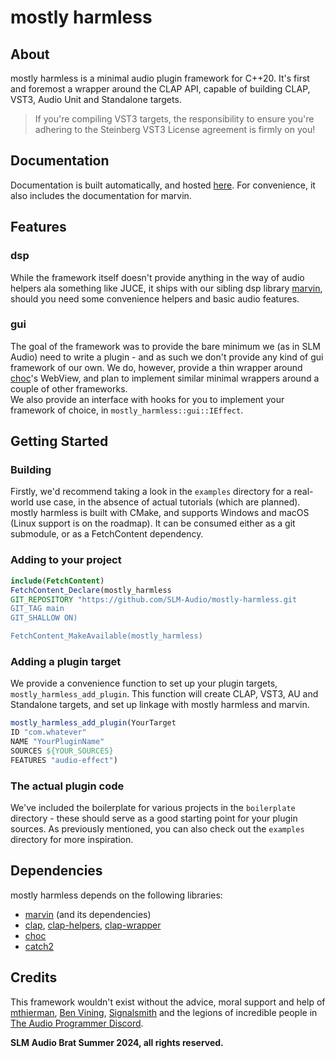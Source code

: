 # mostly harmless

## About
 mostly harmless is a minimal audio plugin framework for C++20. It's first and foremost a wrapper around the CLAP API, capable of building CLAP, VST3, Audio Unit and Standalone targets.
> If you're compiling VST3 targets, the responsibility to ensure you're adhering to the Steinberg VST3 License agreement is firmly on you!
 

## Documentation

Documentation is built automatically, and hosted [here](https://mostly-harmless.pages.dev). For convenience, it also includes the documentation for marvin.

## Features
 ### dsp
 While the framework itself doesn't provide anything in the way of audio helpers ala something like JUCE, it ships with our sibling dsp library [marvin](https://github.com/MeijisIrlnd/marvin), 
should you need some convenience helpers and basic audio features.

 ### gui
 The goal of the framework was to provide the bare minimum we (as in SLM Audio) need to write a plugin - and as such we don't provide any kind of gui framework of our own. 
 We do, however, provide a thin wrapper around [choc](https://github.com/Tracktion/choc)'s WebView, and plan to implement similar minimal wrappers around a couple of other frameworks.<br>
 We also provide an interface with hooks for you to implement your framework of choice, in `mostly_harmless::gui::IEffect`.

## Getting Started
 ### Building
 Firstly, we'd recommend taking a look in the `examples` directory for a real-world use case, in the absence of actual tutorials (which are planned). <br>
 mostly harmless is built with CMake, and supports Windows and macOS (Linux support is on the roadmap). 
 It can be consumed either as a git submodule, or as a FetchContent dependency. 
 ### Adding to your project
 ```cmake 
 include(FetchContent)
 FetchContent_Declare(mostly_harmless
 GIT_REPOSITORY "https://github.com/SLM-Audio/mostly-harmless.git
 GIT_TAG main 
 GIT_SHALLOW ON)
 
 FetchContent_MakeAvailable(mostly_harmless)
```
 ### Adding a plugin target
 We provide a convenience function to set up your plugin targets, `mostly_harmless_add_plugin`. This function will create CLAP, VST3, AU and Standalone targets, and set up linkage with mostly harmless and marvin.
 ```cmake 
 mostly_harmless_add_plugin(YourTarget 
 ID "com.whatever"
 NAME "YourPluginName"
 SOURCES ${YOUR_SOURCES}
 FEATURES "audio-effect")
```
 ### The actual plugin code
 We've included the boilerplate for various projects in the `boilerplate` directory - these should serve as a good starting point for your plugin sources. 
 As previously mentioned, you can also check out the `examples` directory for more inspiration.

## Dependencies 

mostly harmless depends on the following libraries: 

- [marvin](https://github.com/MeijisIrlnd/marvin) (and its dependencies)
- [clap](https://github.com/free-audio/clap), [clap-helpers](https://github.com/free-audio/clap-helpers), [clap-wrapper](https://github.com/free-audio/clap-wrapper)
- [choc](https://github.com/Tracktion/choc)
- [catch2](https://github.com/catchorg/Catch2)


## Credits
This framework wouldn't exist without the advice, moral support and help of [mthierman](https://github.com/mthierman), [Ben Vining](https://github.com/benthevining), [Signalsmith](https://signalsmith-audio.co.uk/) and the legions of incredible people in [The Audio Programmer Discord](https://discord.gg/v5Rs8h6aGF).<b>

SLM Audio Brat Summer 2024, all rights reserved.




